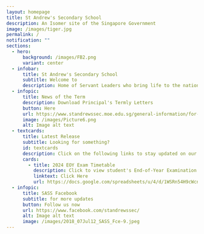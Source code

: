 ```yaml
---
layout: homepage
title: St Andrew's Secondary School
description: An Isomer site of the Singapore Government
image: /images/tiger.jpg
permalink: /
notification: ""
sections:
  - hero:
      background: /images/FB2.png
      variant: center
  - infobar:
      title: St Andrew's Secondary School
      subtitle: Welcome to
      description: Home of Servant Leaders who bring life to the nations
  - infopic:
      title: News of the Term
      description: Download Principal's Termly Letters
      button: Here
      url: https://www.standrewssec.moe.edu.sg/general-information/for-parents/
      image: /images/Picture6.png
      alt: Image alt text
  - textcards:
      title: Latest Release
      subtitle: Looking for something?
      id: textcards
      description: Click on the following links to stay updated on our latest resources.
      cards:
        - title: 2024 EOY Exam Timetable
          description: Click to view student's End-of-Year Examination Timetable.
          linktext: Click Here
          url: https://docs.google.com/spreadsheets/u/4/d/1WSRn54H9cWcngyoiRwTUbkM6wBHDiRJ6wnieEpj0KWE/pubhtml?gid=835403435
  - infopic:
      title: SASS Facebook
      subtitle: for more updates
      button: Follow us now
      url: https://www.facebook.com/standrewssec/
      alt: Image alt text
      image: /images/2018_07Jul12_SASS_Fce-9.jpeg
---
```

